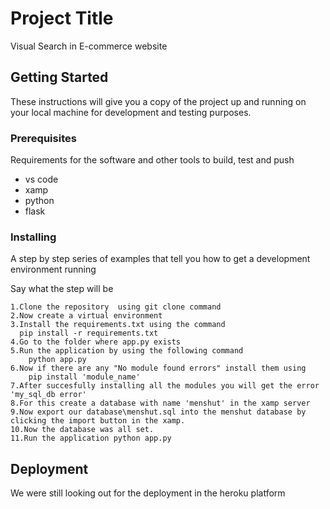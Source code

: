 # Project Title

Visual Search in E-commerce website



## Getting Started

These instructions will give you a copy of the project up and running on
your local machine for development and testing purposes.
### Prerequisites

Requirements for the software and other tools to build, test and push 
- vs code
- xamp
- python
- flask 

### Installing

A step by step series of examples that tell you how to get a development
environment running

Say what the step will be

    1.Clone the repository  using git clone command
    2.Now create a virtual environment 
    3.Install the requirements.txt using the command 
      pip install -r requirements.txt
    4.Go to the folder where app.py exists
    5.Run the application by using the following command
        python app.py
    6.Now if there are any "No module found errors" install them using 
        pip install 'module_name'
    7.After succesfully installing all the modules you will get the error 'my_sql_db error'
    8.For this create a database with name 'menshut' in the xamp server
    9.Now export our database\menshut.sql into the menshut database by clicking the import button in the xamp.
    10.Now the database was all set.
    11.Run the application python app.py
    




## Deployment

We were still looking out for the deployment in the heroku platform




